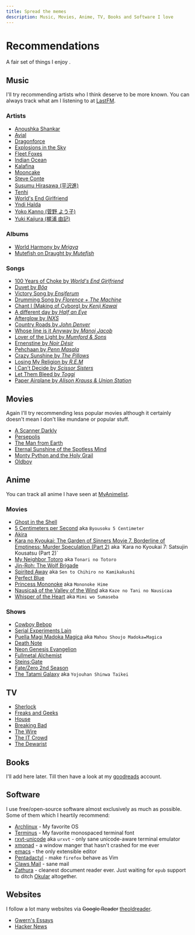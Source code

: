 ```yaml
---
title: Spread the memes
description: Music, Movies, Anime, TV, Books and Software I love
---
```


Recommendations
===============

A fair set of things I enjoy <span data-icon="&#xe004;" aria-hidden="true" style="color:#005580"></span>.

Music
-----

I'll try recommending artists who I think deserve to be more known. You can always track what am I listening to at [LastFM](http://www.last.fm/user/rejuvyesh).

### Artists

-  [Anoushka Shankar](http://en.wikipedia.org/wiki/Anoushka_Shankar)
-  [Avial](http://en.wikipedia.org/wiki/Avial_(band))
-  [Dragonforce](http://en.wikipedia.org/wiki/DragonForce)
-  [Explosions in the Sky](http://en.wikipedia.org/wiki/Explosions_in_the_Sky)
-  [Fleet Foxes](http://en.wikipedia.org/wiki/Fleet_Foxes)
-  [Indian Ocean](http://en.wikipedia.org/wiki/Indian_Ocean_(band))
-  [Kalafina](http://en.wikipedia.org/wiki/Kalafina)
-  [Mooncake](http://www.mooncakeband.com/)
-  [Steve Conte](http://en.wikipedia.org/wiki/Steve_Conte)
-  [Susumu Hirasawa (平沢進)](http://en.wikipedia.org/wiki/Susumu_Hirasawa)
-  [Tenhi](http://en.wikipedia.org/wiki/Tenhi)
-  [World's End Girlfriend](https://en.wikipedia.org/wiki/World%27s_End_Girlfriend)
-  [Yndi Halda](https://en.wikipedia.org/wiki/Yndi_Halda)
-  [Yoko Kanno (菅野 よう子)](http://en.wikipedia.org/wiki/Yoko_Kanno)
-  [Yuki Kajiura (梶浦 由記)](http://en.wikipedia.org/wiki/Yuki_Kajiura)


### Albums

-  [World Harmony by _Mrigya_](http://www.mrigya.com/index.htm)
-  [Mutefish on Draught by _Mutefish_](http://www.mutefish.ie/)

### Songs

-  [100 Years of Choke by _World's End Girlfriend_](http://youtu.be/KYBulfbBstc)
-  [Duvet by _Bôa_](http://www.youtube.com/watch?v=T0N5YblvT1c)
-  [Victory Song by _Ensiferum_](http://www.youtube.com/watch?v=fyvPe0uqjjY)
-  [Drumming Song by _Florence + The Machine_](http://youtu.be/TpLXQorSQe8)
-  [Chant I (Making of Cyborg) by _Kenji Kawai_](http://www.youtube.com/watch?v=D1u15C3zp50)
-  [A different day by _Half an Eye_](http://www.youtube.com/watch?v=FYGQb73SIXs)
-  [Afterglow by _INXS_](http://www.youtube.com/watch?v=OnTelUJrDhc)
-  [Country Roads by _John Denver_](http://www.youtube.com/watch?v=oN86d0CdgHQ)
-  [Whose line is it Anyway by _Manoj Jacob_](http://www.youtube.com/watch?v=q_gBhzPSTVA)
-  [Lover of the Light by _Mumford & Sons_](http://www.youtube.com/watch?v=nMJUbZrNnA8)
-  [Ernenstine by _Noir Désir_](http://www.youtube.com/watch?v=aBGZNjF3h_M)
-  [Pehchaan by _Penn Masala_](https://soundcloud.com/pennmasala/pehchaan?in=pennmasala/sets/pehchaan)
-  [Crazy Sunshine by _The Pillows_](http://www.youtube.com/watch?v=xzTRd3NoZ0A)
-  [Losing My Religion by _R.E.M_](http://www.youtube.com/watch?v=xwtdhWltSIg)
-  [I Can't Decide by _Scissor Sisters_](http://www.youtube.com/watch?v=OFKUnfwBPTU)
-  [Let Them Bleed by _Toggi_](http://youtu.be/1yWgiCPwbnk)
-  [Paper Airplane by _Alison Krauss & Union Station_](https://www.youtube.com/watch?v=2-0drZqMdR4)

Movies
------

Again I'll try recommending less popular movies although it certainly doesn't mean I don't like mundane or popular stuff.

-  [A Scanner Darkly](http://www.imdb.com/title/tt0405296/)
-  [Persepolis](http://www.imdb.com/title/tt0808417/)
-  [The Man from Earth](http://www.imdb.com/title/tt0756683/)
-  [Eternal Sunshine of the Spotless Mind](http://www.imdb.com/title/tt0338013/)
-  [Monty Python and the Holy Grail](http://www.imdb.com/title/tt0071853/)
-  [Oldboy](http://www.imdb.com/title/tt0364569/)

Anime
------

You can track all anime I have seen at [MyAnimelist](http://myanimelist.net/profile/rejuvyesh).

### Movies

- [Ghost in the Shell](http://myanimelist.net/anime/43/Ghost_in_the_Shell)
- [5 Centimeters per Second](http://myanimelist.net/anime/1689/Byousoku_5_Centimeter) aka `Byousoku 5 Centimeter`
- [Akira](http://myanimelist.net/anime/47/Akira)
- [Kara no Kyoukai: The Garden of Sinners Movie 7, Borderline of Emptiness: Murder Speculation (Part 2)](http://myanimelist.net/anime/5205/Kara_no_Kyoukai_7:_Satsujin_Kousatsu_(Part_2)) aka `Kara no Kyoukai 7: Satsujin Kousatsu (Part 2)`
- [My Neighbor Totoro](http://myanimelist.net/anime/523/Tonari_no_Totoro) aka `Tonari no Totoro`
- [Jin-Roh: The Wolf Brigade](http://myanimelist.net/anime/570/Jin-Roh:_The_Wolf_Brigade)
- [Spirited Away](http://myanimelist.net/anime/199/Sen_to_Chihiro_no_Kamikakushi) aka `Sen to Chihiro no Kamikakushi`
- [Perfect Blue](http://myanimelist.net/anime/437/Perfect_Blue)
- [Princess Mononoke](http://myanimelist.net/anime/164/Mononoke_Hime) aka `Mononoke Hime`
- [Nausicaä of the Valley of the Wind](http://myanimelist.net/anime/572/Kaze_no_Tani_no_Nausicaa) aka `Kaze no Tani no Nausicaa`
- [Whisper of the Heart](http://myanimelist.net/anime/585/Mimi_wo_Sumaseba) aka `Mimi wo Sumaseba`

### Shows

- [Cowboy Bebop](http://myanimelist.net/anime/1/Cowboy_Bebop)
- [Serial Experiments Lain](http://myanimelist.net/anime/339/Serial_Experiments_Lain)
- [Puella Magi Madoka Magica](http://myanimelist.net/anime/9756/Mahou_Shoujo_Madoka%E2%98%85Magica) aka `Mahou Shoujo Madoka★Magica`
- [Death Note](http://myanimelist.net/anime/1535/Death_Note)
- [Neon Genesis Evangelion](http://myanimelist.net/anime/30/Neon_Genesis_Evangelion)
- [Fullmetal Alchemist](http://myanimelist.net/anime/121/Fullmetal_Alchemist)
- [Steins;Gate](http://myanimelist.net/anime/9253/Steins;Gate)
- [Fate/Zero 2nd Season](http://myanimelist.net/anime/11741/Fate/Zero_2nd_Season)
- [The Tatami Galaxy](http://myanimelist.net/anime/7785/Yojouhan_Shinwa_Taikei) aka `Yojouhan Shinwa Taikei`


TV
---

- [Sherlock](http://www.imdb.com/title/tt1475582/)
- [Freaks and Geeks]()
- [House](http://www.imdb.com/title/tt0412142/)
- [Breaking Bad](http://www.imdb.com/title/tt0903747/)
- [The Wire](http://www.imdb.com/title/tt0306414/)
- [The IT Crowd](http://www.imdb.com/title/tt0487831/)
- [The Dewarist](http://www.dewarsindia.com/the-dewarists/about-dewarists.aspx)

Books
-----

I'll add here later. Till then have a look at my [goodreads](http://www.goodreads.com/rejuvyesh) account.


Software
--------

I use free/open-source software almost exclusively as much as possible. Some of them which I heartily recommend:

-  [Archlinux](https://www.archlinux.org/) - My favorite OS  <span data-icon="&#xe004;" aria-hidden="true" style="color:#005580"></span>
-  [Terminus](http://terminus-font.sourceforge.net/) - My favorite monospaced terminal font
-  [rxvt-unicode](http://software.schmorp.de/pkg/rxvt-unicode.html) aka `urxvt` - only sane unicode-aware terminal emulator
-  [xmonad](http://xmonad.org/) - a window manger that hasn't crashed for me ever
-  [emacs](http://www.gnu.org/s/emacs) - the only extensible editor
-  [Pentadactyl](http://5digits.org/pentadactyl/) - make `firefox` behave as Vim
-  [Claws Mail](http://www.claws-mail.org/) - sane mail
-  [Zathura](http://pwmt.org/projects/zathura/) - cleanest document reader ever. Just waiting for `epub` support to ditch [Okular]() altogether.


Websites
--------

I follow a lot many websites via ~~Google Reader~~ [theoldreader](http://theoldreader.com).

- [Gwern's Essays](http://www.gwern.net/)
- [Hacker News](http://news.ycombinator.com/)

